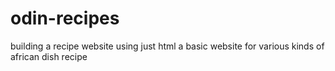 # odin-recipes
building a recipe website using just html
a basic website for various kinds of african dish recipe